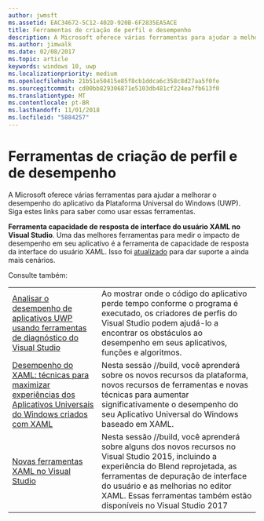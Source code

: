 ```yaml
---
author: jwmsft
ms.assetid: EAC34672-5C12-402D-920B-6F2835EA5ACE
title: Ferramentas de criação de perfil e desempenho
description: A Microsoft oferece várias ferramentas para ajudar a melhorar o desempenho do aplicativo da Plataforma Universal do Windows (UWP).
ms.author: jimwalk
ms.date: 02/08/2017
ms.topic: article
keywords: windows 10, uwp
ms.localizationpriority: medium
ms.openlocfilehash: 21b51e50415e85f8cb1ddca6c358c8d27aa5f0fe
ms.sourcegitcommit: cd00bb829306871e5103db481cf224ea7fb613f0
ms.translationtype: MT
ms.contentlocale: pt-BR
ms.lasthandoff: 11/01/2018
ms.locfileid: "5884257"
---
```

# <a name="tools-for-profiling-and-performance"></a>Ferramentas de criação de perfil e de desempenho


A Microsoft oferece várias ferramentas para ajudar a melhorar o desempenho do aplicativo da Plataforma Universal do Windows (UWP). Siga estes links para saber como usar essas ferramentas.

**Ferramenta capacidade de resposta de interface do usuário XAML no Visual Studio**. Uma das melhores ferramentas para medir o impacto de desempenho em seu aplicativo é a ferramenta de capacidade de resposta da interface do usuário XAML. Isso foi [atualizado](http://blogs.msdn.com/b/wpf/archive/2015/01/14/new-ui-performance-analysis-tool-for-wpf-applications.aspx) para dar suporte a ainda mais cenários.

Consulte também:

|           |             |
|-----------|-------------|
| [Analisar o desempenho de aplicativos UWP usando ferramentas de diagnóstico do Visual Studio](https://msdn.microsoft.com/library/windows/apps/xaml/hh696636.aspx) | Ao mostrar onde o código do aplicativo perde tempo conforme o programa é executado, os criadores de perfis do Visual Studio podem ajudá-lo a encontrar os obstáculos ao desempenho em seus aplicativos, funções e algoritmos. |
| [Desempenho do XAML: técnicas para maximizar experiências dos Aplicativos Universais do Windows criados com XAML](https://channel9.msdn.com/Events/Build/2015/3-698) | Nesta sessão //build, você aprenderá sobre os novos recursos da plataforma, novos recursos de ferramentas e novas técnicas para aumentar significativamente o desempenho do seu Aplicativo Universal do Windows baseado em XAML. |
| [Novas ferramentas XAML no Visual Studio](https://channel9.msdn.com/Events/Build/2015/2-697) | Nesta sessão //build, você aprenderá sobre alguns dos novos recursos no Visual Studio 2015, incluindo a experiência do Blend reprojetada, as ferramentas de depuração de interface do usuário e as melhorias no editor XAML. Essas ferramentas também estão disponíveis no Visual Studio 2017 |
